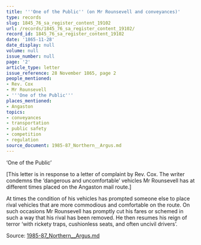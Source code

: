 ```yaml
---
title: '''One of the Public'' (on Mr Rounsevell and conveyances)'
type: records
slug: 1845_76_sa_register_content_19102
url: /records/1845_76_sa_register_content_19102/
record_id: 1845_76_sa_register_content_19102
date: '1865-11-28'
date_display: null
volume: null
issue_number: null
page: '2'
article_type: letter
issue_reference: 28 November 1865, page 2
people_mentioned:
- Rev. Cox
- Mr Rounsevell
- '''One of the Public'''
places_mentioned:
- Angaston
topics:
- conveyances
- transportation
- public safety
- competition
- regulation
source_document: 1985-87_Northern__Argus.md
---
```


‘One of the Public’

[This letter is in response to a letter of complaint by Rev. Cox.    The writer condemns the ‘dangerous and uncomfortable’ vehicles Mr Rounsevell has at different times placed on the Angaston mail route.]

At times the condition of his vehicles has prompted someone else to place rival vehicles that are more commodious and comfortable on the route.  On such occasions Mr Rounsevell has promptly cut his fares or schemed in such a way that his rival has been removed.  He then resumes his reign of terror ‘with rickety traps, cushionless seats, and often uncivil drivers’.

Source: [1985-87_Northern__Argus.md](/downloads/markdown/1985-87_Northern__Argus.md)
